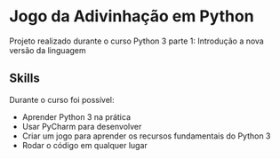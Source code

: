# Jogo da Adivinhação em Python

Projeto realizado durante o curso Python 3 parte 1: Introdução a nova versão da linguagem

## Skills
Durante o curso foi possível:
- Aprender Python 3 na prática
- Usar PyCharm para desenvolver
- Criar um jogo para aprender os recursos fundamentais do Python 3
- Rodar o código em qualquer lugar
